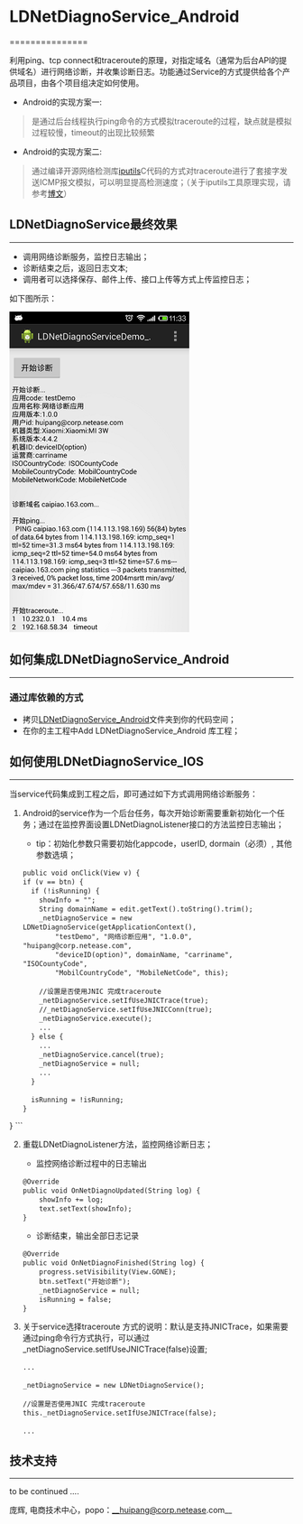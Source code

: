 # LDNetDiagnoService_Android
===============

利用ping、tcp connect和traceroute的原理，对指定域名（通常为后台API的提供域名）进行网络诊断，并收集诊断日志。功能通过Service的方式提供给各个产品项目，由各个项目组决定如何使用。


* Android的实现方案一: 
> 是通过后台线程执行ping命令的方式模拟traceroute的过程，缺点就是模拟过程较慢，timeout的出现比较频繁

 
* Android的实现方案二: 
>通过编译开源网络检测库[iputils](http://www.linuxfoundation.org/collaborate/workgroups/networking/iputils)C代码的方式对traceroute进行了套接字发送ICMP报文模拟，可以明显提高检测速度；（关于iputils工具原理实现，请参考[博文](http://blog.csdn.net/fsdev/article/category/1212445)）




## LDNetDiagnoService最终效果
-------------------

* 调用网络诊断服务，监控日志输出；
* 诊断结束之后，返回日志文本;
* 调用者可以选择保存、邮件上传、接口上传等方式上传监控日志；

如下图所示：

![](LDNetDiagnoServiceDemo_Android/netdiagnosis_android.png)



## 如何集成LDNetDiagnoService_Android
-------------------

### 通过库依赖的方式

* 拷贝[LDNetDiagnoService_Android](LDNetDiagnoService_Android)文件夹到你的代码空间；
* 在你的主工程中Add LDNetDiagnoService_Android 库工程；


## 如何使用LDNetDiagnoService_IOS
---------------------------------
当service代码集成到工程之后，即可通过如下方式调用网络诊断服务：

1. Android的service作为一个后台任务，每次开始诊断需要重新初始化一个任务；通过在监控界面设置LDNetDiagnoListener接口的方法监控日志输出；

	* tip：初始化参数只需要初始化appcode，userID, dormain（必须）, 其他参数选填；

	```
	public void onClick(View v) {
    if (v == btn) {
      if (!isRunning) {
        showInfo = "";
        String domainName = edit.getText().toString().trim();
        _netDiagnoService = new LDNetDiagnoService(getApplicationContext(),
            "testDemo", "网络诊断应用", "1.0.0", "huipang@corp.netease.com",
            "deviceID(option)", domainName, "carriname", "ISOCountyCode",
            "MobilCountryCode", "MobileNetCode", this);

        //设置是否使用JNIC 完成traceroute
        _netDiagnoService.setIfUseJNICTrace(true);
		//_netDiagnoService.setIfUseJNICConn(true);
        _netDiagnoService.execute();
        ...
      } else {
      	...
        _netDiagnoService.cancel(true);
        _netDiagnoService = null;
        ...
      }

      isRunning = !isRunning;
    }
  }
	```


2. 重载LDNetDiagnoListener方法，监控网络诊断日志；

	* 监控网络诊断过程中的日志输出
	
	```
	@Override
	public void OnNetDiagnoUpdated(String log) {
		showInfo += log;
		text.setText(showInfo);
	}	
	```

	* 诊断结束，输出全部日志记录

	```
	@Override
	public void OnNetDiagnoFinished(String log) {
		progress.setVisibility(View.GONE);
		btn.setText("开始诊断");
		_netDiagnoService = null;
		isRunning = false;
	} 
	```



3. 关于service选择traceroute 方式的说明：默认是支持JNICTrace，如果需要通过ping命令行方式执行，可以通过_netDiagnoService.setIfUseJNICTrace(false)设置;
	
	```
	...
		
	_netDiagnoService = new LDNetDiagnoService();
	
	//设置是否使用JNIC 完成traceroute
	this._netDiagnoService.setIfUseJNICTrace(false);
	
	...
	```

## 技术支持
-------------------


>
to be continued ....



庞辉, 电商技术中心，popo：__huipang@corp.netease.com__
